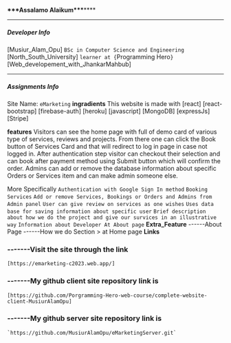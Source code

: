 ********\*\*\*********Assalamo Alaikum**********\*\*\***********

---

##### Developer Info

[Musiur_Alam_Opu]
`BSc in Computer Science and Engineering`
[North_South_University]
`learner at {`Programming Hero`}`
[Web_developement_with_JhankarMahbub]

---

##### Assignments Info

Site Name: `eMarketing`
**ingradients**
This website is made with
[react]
[react-bootstrap]
[firebase-auth]
[heroku]
[javascript]
[MongoDB]
[expressJs]
[Stripe]

**features**
Visitors can see the home page with full of demo card of various type of services, reviews and projects. From there one can click the Book button of Services Card and that will redirect to log in page in case not logged in. After authentication step visitor can checkout their selection and can book after payment method using Submit button which will confirm the order. Admins can add or remove the database information about specific Orders or Services item and can make admin someone else.

More Specifically
`Authentication with Google Sign In method`
`Booking Services`
`Add or remove Services, Bookings or Orders and Admins from Admin panel`
`User can give review on services as one wishes`
`Uses data base for saving information about specific user`
`Brief description about how we do the project and give our survices in an illustrative way`
`Information about Developer At About page`
**Extra_Feature**
------About Page
------How we do Section > at Home page
**Links**

### -------Visit the site through the link

    [https://emarketing-c2023.web.app/]

### -------My github client site repository link is

    [https://github.com/Porgramming-Hero-web-course/complete-website-client-MusiurAlamOpu]

### -------My github server site repository link is

    `https://github.com/MusiurAlamOpu/eMarketingServer.git`
